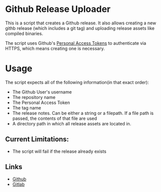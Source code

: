 # Github Release Uploader

This is a script that creates a Github release. It also allows creating a
new githb release (which includes a git tag) and uploading release assets
like compiled binaries.

The script uses Github's
[Personal Access Tokens](https://github.com/settings/tokens) to
authenticate via HTTPS, which means creating one is necessary.

# Usage

The script expects all of the following information(in that exact order):

* The Github User's username
* The repository name
* The Personal Access Token
* The tag name
* The release notes. Can be either a string or a filepath. 
If a file path is passed, the contents of that file are used
* A directory path in which all release assets are located in.

## Current Limitations:

* The script will fail if the release already exists

## Links

* [Github](https://github.com/namboy94/github-release-uploader)
* [Gitlab](https://gitlab.namibsun.net/namboy94/github-release-uploader)
